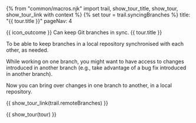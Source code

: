 {% from "common/macros.njk" import trail, show_tour_title, show_tour, show_tour_link with context %}
{% set tour = trail.syncingBranches %}
<frontmatter>
title: "{{ tour.title }}"
pageNav: 4
</frontmatter>

<span id="outcomes">{{ icon_outcome }} Can keep Git branches in sync.</span>
<span id="title">{{ tour.title }}</span>

<span class="d-none" id="destination">To be able to keep branches in a local repository synchronised with each other, as needed.</span>

<span class="d-none" id="motivation">While working on one branch, you might want to have access to changes introduced in another branch (e.g., take advantage of a bug fix introduced in another branch).</span>

<span class="d-none" id="achievements">Now you can bring over changes in one branch to another, in a local repository.</span>

<span id="next">{{ show_tour_link(trail.remoteBranches) }}</span>

<div id="body">

{{ show_tour(tour) }}
</div>

<div id="extras">
</div>